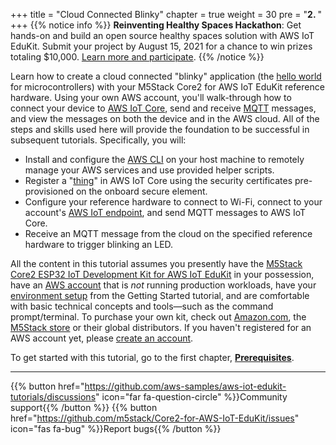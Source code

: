 +++
title = "Cloud Connected Blinky"
chapter = true
weight = 30
pre = "<b>2. </b>"
+++
{{% notice info %}}
**Reinventing Healthy Spaces Hackathon**: Get hands-on and build an open source healthy spaces solution with AWS IoT EduKit. Submit your project by August 15, 2021 for a chance to win prizes totaling $10,000.
[Learn more and participate](https://www.hackster.io/contests/Healthy-Spaces-with-AWS).
{{% /notice %}}

Learn how to create a cloud connected "blinky" application (the [hello world](https://en.wikipedia.org/wiki/%22Hello,_World!%22_program) for microcontrollers) with your M5Stack Core2 for AWS IoT EduKit reference hardware. Using your own AWS account, you'll walk-through how to connect your device to [AWS IoT Core](https://aws.amazon.com/iot-core/), send and receive [MQTT](https://docs.aws.amazon.com/iot/latest/developerguide/mqtt.html) messages, and view the messages on both the device and in the AWS cloud. All of the steps and skills used here will provide the foundation to be successful in subsequent tutorials. Specifically, you will:
- Install and configure the [AWS CLI](https://aws.amazon.com/cli/) on your host machine to remotely manage your AWS services and use provided helper scripts.
- Register a "[thing](https://docs.aws.amazon.com/iot/latest/developerguide/iot-thing-management.html)" in AWS IoT Core using the security certificates pre-provisioned on the onboard secure element.
- Configure your reference hardware to connect to Wi-Fi, connect to your account's [AWS IoT endpoint](https://docs.aws.amazon.com/general/latest/gr/iot-core.html), and send MQTT messages to AWS IoT Core.
- Receive an MQTT message from the cloud on the specified reference hardware to trigger blinking an LED. 
 
All the content in this tutorial assumes you presently have the [M5Stack Core2 ESP32 IoT Development Kit for AWS IoT EduKit](https://www.amazon.com/dp/B08VGRZYJR/) in your possession, have an [AWS account](https://console.aws.amazon.com/console/home) that is *not* running production workloads, have your [environment setup](getting-started/prerequisites.html) from the Getting Started tutorial, and are comfortable with basic technical concepts and tools—such as the command prompt/terminal. To purchase your own kit, check out [Amazon.com](https://www.amazon.com/dp/B08VGRZYJR/), the [M5Stack store](https://m5stack.com/products/m5stack-core2-esp32-iot-development-kit-for-aws-iot-edukit) or their global distributors. If you haven't registered for an AWS account yet, please [create an account](https://portal.aws.amazon.com/billing/signup).


To get started with this tutorial, go to the first chapter, [**Prerequisites**](blinky-hello-world/prerequisites.html).

---
{{% button href="https://github.com/aws-samples/aws-iot-edukit-tutorials/discussions" icon="far fa-question-circle" %}}Community support{{% /button %}} {{% button href="https://github.com/m5stack/Core2-for-AWS-IoT-EduKit/issues" icon="fas fa-bug" %}}Report bugs{{% /button %}}
